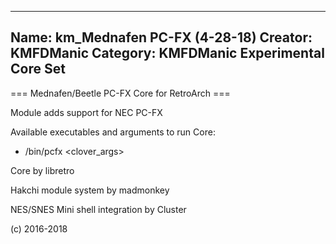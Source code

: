 -----------------------
Name: km_Mednafen PC-FX (4-28-18)
Creator: KMFDManic
Category: KMFDManic Experimental Core Set
-----------------------
=== Mednafen/Beetle PC-FX Core for RetroArch ===

Module adds support for NEC PC-FX

Available executables and arguments to run Core:
- /bin/pcfx <rom> <clover_args>

Core by libretro

Hakchi module system by madmonkey

NES/SNES Mini shell integration by Cluster

(c) 2016-2018
